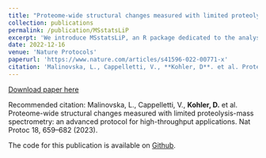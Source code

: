 ```yaml
---
title: "Proteome-wide structural changes measured with limited proteolysis-mass spectrometry: an advanced protocol for high-throughput applications"
collection: publications
permalink: /publication/MSstatsLiP
excerpt: 'We introduce MSstatsLiP, an R package dedicated to the analysis of LiP-MS data for the identification of structurally altered peptides and differentially abundant proteins.'
date: 2022-12-16
venue: 'Nature Protocols'
paperurl: 'https://www.nature.com/articles/s41596-022-00771-x'
citation: 'Malinovska, L., Cappelletti, V., **Kohler, D**. et al. Proteome-wide structural changes measured with limited proteolysis-mass spectrometry: an advanced protocol for high-throughput applications. Nat Protoc 18, 659–682 (2023).'
---
```


[Download paper here](http://devonjkohler.github.io/files/MSstatsLiP.pdf)

Recommended citation: Malinovska, L., Cappelletti, V., **Kohler, D.** et al. Proteome-wide structural changes measured with limited proteolysis-mass spectrometry: an advanced protocol for high-throughput applications. Nat Protoc 18, 659–682 (2023).

The code for this publication is available on [Github](https://github.com/Vitek-Lab/MSstatsLiP).